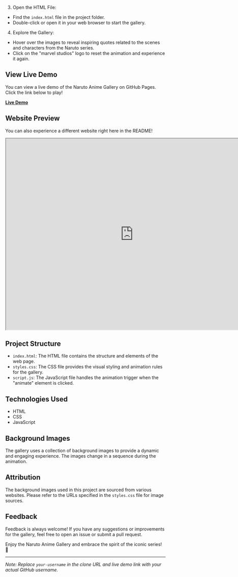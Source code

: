 
3. Open the HTML File:
- Find the `index.html` file in the project folder.
- Double-click or open it in your web browser to start the gallery.

4. Explore the Gallery:
- Hover over the images to reveal inspiring quotes related to the scenes and characters from the Naruto series.
- Click on the "marvel studios" logo to reset the animation and experience it again.

## View Live Demo

You can view a live demo of the Naruto Anime Gallery on GitHub Pages. Click the link below to play!

[**Live Demo**](https://your-username.github.io/naruto-anime-gallery/)

## Website Preview

You can also experience a different website right here in the README!

<iframe src="https://shanthrajguthalb.github.io/intro/" title="Website Preview" width="800" height="600"></iframe>

## Project Structure

- `index.html`: The HTML file contains the structure and elements of the web page.
- `styles.css`: The CSS file provides the visual styling and animation rules for the gallery.
- `script.js`: The JavaScript file handles the animation trigger when the "animate" element is clicked.

## Technologies Used

- HTML
- CSS
- JavaScript

## Background Images

The gallery uses a collection of background images to provide a dynamic and engaging experience. The images change in a sequence during the animation.

## Attribution

The background images used in this project are sourced from various websites. Please refer to the URLs specified in the `styles.css` file for image sources.

## Feedback

Feedback is always welcome! If you have any suggestions or improvements for the gallery, feel free to open an issue or submit a pull request.

Enjoy the Naruto Anime Gallery and embrace the spirit of the iconic series! 🌟

---

*Note: Replace `your-username` in the clone URL and live demo link with your actual GitHub username.*
